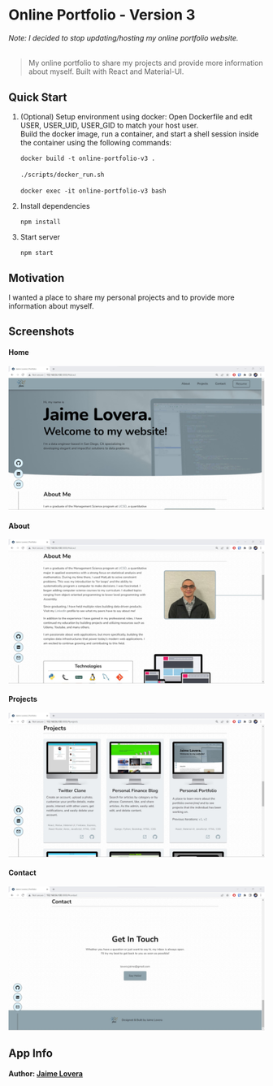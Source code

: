 # Online Portfolio - Version 3

###### Note: I decided to stop updating/hosting my online portfolio website.

> My online portfolio to share my projects and provide more information about myself. Built with React and Material-UI.

## Quick Start

1. (Optional) Setup environment using docker:
	Open Dockerfile and edit  USER, USER_UID, USER_GID to match your host user.  
	Build the docker image, run a container, and start a shell session inside the container using the following commands:
	```
	docker build -t online-portfolio-v3 .
	
	./scripts/docker_run.sh
	
	docker exec -it online-portfolio-v3 bash
	```

2. Install dependencies
	```
	npm install
	```

3. Start server
	```
	npm start
	```

## Motivation

I wanted a place to share my personal projects and to provide more information about myself.

## Screenshots

#### Home

![Home](./readme_screenshots/home.jpg)

#### About

![About](./readme_screenshots/about.jpg)

#### Projects

![Projects](./readme_screenshots/projects.jpg)

#### Contact

![Contact](./readme_screenshots/contact.jpg)

## App Info

#### Author: [Jaime Lovera](https://github.com/jaimelovera)
